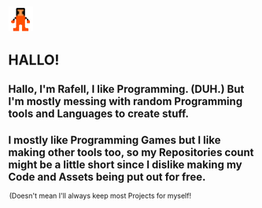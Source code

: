 <img src="big_mini_mini_rafael.png">
<h1>HALLO!</h1>
<h2>Hallo, I'm Rafell, I like Programming. (DUH.) But I'm mostly messing with random Programming tools and Languages to create stuff.</h2>
<h2>I mostly like Programming Games but I like making other tools too, so my Repositories count might be a little short since I dislike making my Code and Assets being put out for free.</h2>
<legend>(Doesn't mean I'll always keep most Projects for myself!</legend>
